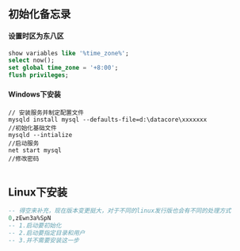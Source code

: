 ## 初始化备忘录



#### 设置时区为东八区

```sql
show variables like '%time_zone%';
select now();
set global time_zone = '+8:00';
flush privileges;
```

#### Windows下安装

```mysql
// 安装服务并制定配置文件
mysqld install mysql --defaults-file=d:\datacore\xxxxxxx
//初始化基础文件
mysqld --intialize
//启动服务
net start mysql
//修改密码


```



## Linux下安装

```sql
-- 得空来补充，现在版本变更挺大，对于不同的linux发行版也会有不同的处理方式
0,zEwn3a%SpN
-- 1.启动要初始化
-- 2.启动要指定目录和用户
-- 3.并不需要安装这一步


```





